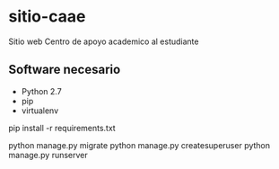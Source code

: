 # sitio-caae
Sitio web Centro de apoyo academico al estudiante

## Software necesario 

* Python 2.7
* pip 
* virtualenv

pip install -r requirements.txt

python manage.py migrate
python manage.py createsuperuser
python manage.py runserver
